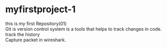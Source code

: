 # myfirstproject-1
this is my first Repository(01)
<br>
Git is version control system is a tools that helps to track changes in code.
<br>
track the history
<br>
Capture packet in wireshark.
